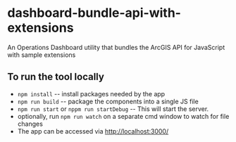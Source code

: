 # dashboard-bundle-api-with-extensions
An Operations Dashboard utility that bundles the ArcGIS API for JavaScript with sample extensions 

## To run the tool locally
- `npm install` -- install packages needed by the app 
- `npm run build` -- package the components into a single JS file 
- `npm run start` or `nppm run startDebug`  -- This will start the server. 
- optionally, run `npm run watch` on a separate cmd window to watch for file changes 
- The app can be accessed via [http://localhost:3000/](//localhost:3000/)